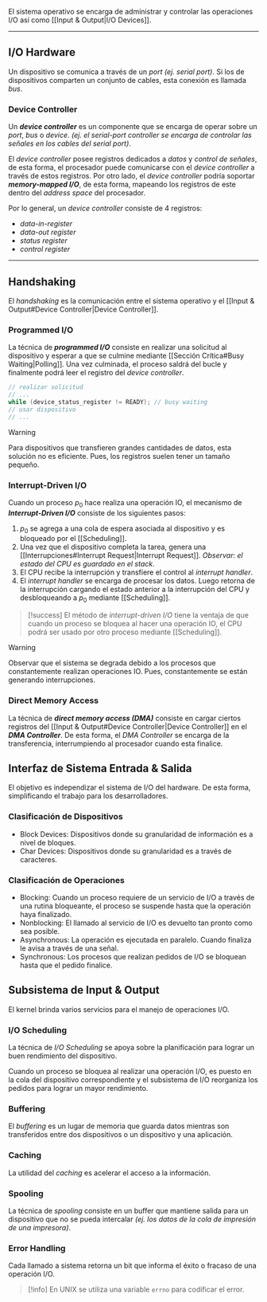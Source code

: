 El sistema operativo se encarga de administrar y controlar las operaciones I/O así como [[Input & Output|I/O Devices]].

***
## I/O Hardware
Un dispositivo se comunica a través de un *port (ej. serial port)*. Si los de dispositivos comparten un conjunto de cables, esta conexión es llamada *bus*.  

### Device Controller
Un __*device controller*__ es un componente que se encarga de operar sobre un *port*, *bus* o *device*. *(ej. el serial-port controller se encarga de controlar las señales en los cables del serial port)*.

El *device controller* posee registros dedicados a *datos* y *control de señales*, de esta forma, el procesador puede comunicarse con el *device controller* a través de estos registros. Por otro lado, el *device controller* podría soportar __*memory-mapped I/O*__, de esta forma, mapeando los registros de este dentro del *address space* del procesador.

Por lo general, un *device controller* consiste de 4 registros:
- *data-in-register*
- *data-out register*
- *status register*
- *control register*
***
## Handshaking
El *handshaking* es la comunicación entre el sistema operativo y el [[Input & Output#Device Controller|Device Controller]].

### Programmed I/O
La técnica de __*programmed I/O*__ consiste en realizar una solicitud al dispositivo y esperar a que se culmine mediante [[Sección Crítica#Busy Waiting|Polling]]. Una vez culminada, el proceso saldrá del bucle y finalmente podrá leer el registro del *device controller*.

```c
// realizar solicitud
// ...
while (device_status_register != READY); // busy waiting
// usar dispositivo 
// ...
```

>[!warning] 
>Para dispositivos que transfieren grandes cantidades de datos, esta solución no es eficiente. Pues, los registros suelen tener un tamaño pequeño.

### Interrupt-Driven I/O
Cuando un proceso $p_0$ hace realiza una operación IO, el mecanismo de __*Interrupt-Driven I/O*__ consiste de los siguientes pasos:
1. $p_0$ se agrega a una cola de espera asociada al dispositivo y es bloqueado por el [[Scheduling]].
2. Una vez que el dispositivo completa la tarea, genera una [[Interrupciones#Interrupt Request|Interrupt Request]]. *Observar: el estado del CPU es guardado en el stack*.
3. El CPU recibe la interrupción y transfiere el control al *interrupt handler*.
4. El *interrupt handler* se encarga de procesar los datos. Luego retorna de la interrupción cargando el estado anterior a la interrupción del CPU y desbloqueando a $p_0$ mediante [[Scheduling]].

>[!success] 
>El método de *interrupt-driven I/O* tiene la ventaja de que cuando un proceso se bloquea al hacer una operación IO, el CPU podrá ser usado por otro proceso mediante [[Scheduling]].

>[!warning] 
>Observar que el sistema se degrada debido a los procesos que constantemente realizan operaciones IO. Pues, constantemente se están generando interrupciones.

### Direct Memory Access
La técnica de __*direct memory access (DMA)*__ consiste en cargar ciertos registros del [[Input & Output#Device Controller|Device Controller]] en el __*DMA Controller*__. De esta forma, el *DMA Controller* se encarga de la transferencia, interrumpiendo al procesador cuando esta finalice.

## Interfaz de Sistema Entrada & Salida
El objetivo es independizar el sistema de I/O del hardware. De esta forma, simplificando el trabajo para los desarrolladores.

### Clasificación de Dispositivos
- Block Devices: Dispositivos donde su granularidad de información es a nivel de bloques.
- Char Devices: Dispositivos donde su granularidad es a través de caracteres.

### Clasificación de Operaciones
- Blocking: Cuando un proceso requiere de un servicio de I/O a través de una rutina bloqueante, el proceso se suspende hasta que la operación haya finalizado.
- Nonblocking: El llamado al servicio de I/O es devuelto tan pronto como sea posible.
- Asynchronous: La operación es ejecutada en paralelo. Cuando finaliza le avisa a través de una señal.
- Synchronous: Los procesos que realizan pedidos de I/O se bloquean hasta que el pedido finalice.

## Subsistema de Input & Output
El kernel brinda varios servicios para el manejo de operaciones I/O.

### I/O Scheduling
La técnica de *I/O Scheduling* se apoya sobre la planificación para lograr un buen rendimiento del dispositivo.

Cuando un proceso se bloquea al realizar una operación I/O, es puesto en la cola del dispositivo correspondiente y el subsistema de I/O reorganiza los pedidos para lograr un mayor rendimiento.

### Buffering
El *buffering* es un lugar de memoria que guarda datos mientras son transferidos entre dos dispositivos o un dispositivo y una aplicación.

### Caching
La utilidad del *caching* es acelerar el acceso a la información.

### Spooling
La técnica de *spooling* consiste en un buffer que mantiene salida para un dispositivo que no se pueda intercalar *(ej. los datos de la cola de impresión de una impresora)*.

### Error Handling
Cada llamado a sistema retorna un bit que informa el éxito o fracaso de una operación I/O.

>[!info] 
>En UNIX se utiliza una variable `errno` para codificar el error.